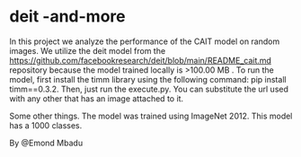 # deit -and-more

In this project we analyze the performance of the CAIT model on random images.
We utilize the deit model from the https://github.com/facebookresearch/deit/blob/main/README_cait.md repository because the model trained locally is >100.00 MB .
To run the model, first install the timm library using the following command: 
pip install timm==0.3.2. 
Then,  just run the execute.py. You can substitute the url used with any other that has an image attached to it. 

Some other things.
The model was trained using ImageNet 2012. 
This model has a 1000 classes. 




By @Emond Mbadu

